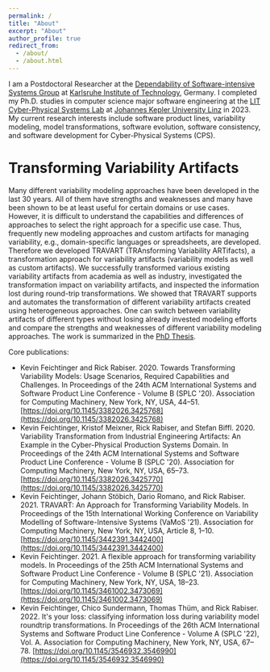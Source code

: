```yaml
---
permalink: /
title: "About"
excerpt: "About"
author_profile: true
redirect_from: 
  - /about/
  - /about.html
---
```



I am a Postdoctoral Researcher at the [Dependability of Software-intensive Systems Group](https://dsis.kastel.kit.edu/index.php) at [Karlsruhe Institute of Technology](https://www.kit.edu/english/index.php), Germany. I completed my Ph.D. studies in computer science major software engineering at the [LIT Cyber-Physical Systems Lab](https://www.jku.at/lit-cyber-physical-systems-lab/) at [Johannes Kepler University Linz](https://www.jku.at/en) in 2023. My current research interests include software product lines, variability modeling, model transformations, software evolution, software consistency, and software development for Cyber-Physical Systems (CPS).

<!--
Collaborative Research Centre
======
Currently, 

How to enhance the comparability of different variability artifacts and increase the interoperability of existing variability artifact tools?
-->

Transforming Variability Artifacts
======
Many different variability modeling approaches have been developed in the last 30 years. All of them have strengths and weaknesses and many have been shown to be at least useful for certain domains or use cases. However, it is difficult to understand the capabilities and differences of approaches to select the right approach for a specific use case. Thus, frequently new modeling approaches and custom artifacts for managing variability, e.g., domain-specific languages or spreadsheets, are developed. Therefore we developed TRAVART (TRAnsforming Variability ARTifacts), a transformation approach for variability artifacts (variability models as well as custom artifacts). We successfully transformed various existing variability artifacts from academia as well as industry, investigated the transformation impact on variability artifacts, and inspected the information lost during round-trip transformations. We showed that TRAVART supports and automates the transformation of different variability artifacts created using heterogeneous approaches. One can switch between variability artifacts of different types without losing already invested modeling efforts and compare the strengths and weaknesses of different variability modeling approaches. The work is summarized in the [PhD Thesis](https://epub.jku.at/obvulihs/content/titleinfo/9132023).

Core publications:
- Kevin Feichtinger and Rick Rabiser. 2020. Towards Transforming Variability Models: Usage Scenarios, Required Capabilities and Challenges. In Proceedings of the 24th ACM International Systems and Software Product Line Conference - Volume B (SPLC '20). Association for Computing Machinery, New York, NY, USA, 44–51. [https://doi.org/10.1145/3382026.3425768](https://doi.org/10.1145/3382026.3425768)
- Kevin Feichtinger, Kristof Meixner, Rick Rabiser, and Stefan Biffl. 2020. Variability Transformation from Industrial Engineering Artifacts: An Example in the Cyber-Physical Production Systems Domain. In Proceedings of the 24th ACM International Systems and Software Product Line Conference - Volume B (SPLC '20). Association for Computing Machinery, New York, NY, USA, 65–73. [https://doi.org/10.1145/3382026.3425770](https://doi.org/10.1145/3382026.3425770)
- Kevin Feichtinger, Johann Stöbich, Dario Romano, and Rick Rabiser. 2021. TRAVART: An Approach for Transforming Variability Models. In Proceedings of the 15th International Working Conference on Variability Modelling of Software-Intensive Systems (VaMoS '21). Association for Computing Machinery, New York, NY, USA, Article 8, 1–10. [https://doi.org/10.1145/3442391.3442400](https://doi.org/10.1145/3442391.3442400)
- Kevin Feichtinger. 2021. A flexible approach for transforming variability models. In Proceedings of the 25th ACM International Systems and Software Product Line Conference - Volume B (SPLC '21). Association for Computing Machinery, New York, NY, USA, 18–23. [https://doi.org/10.1145/3461002.3473069](https://doi.org/10.1145/3461002.3473069)
- Kevin Feichtinger, Chico Sundermann, Thomas Thüm, and Rick Rabiser. 2022. It's your loss: classifying information loss during variability model roundtrip transformations. In Proceedings of the 26th ACM International Systems and Software Product Line Conference - Volume A (SPLC '22), Vol. A. Association for Computing Machinery, New York, NY, USA, 67–78. [https://doi.org/10.1145/3546932.3546990](https://doi.org/10.1145/3546932.3546990)
